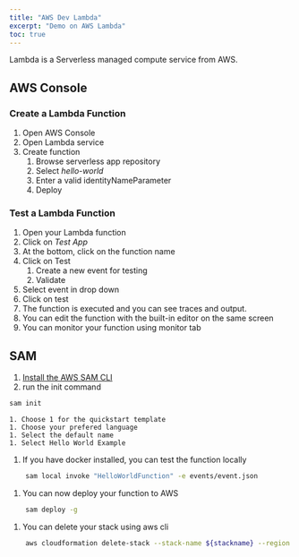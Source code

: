 ```yaml
---
title: "AWS Dev Lambda"
excerpt: "Demo on AWS Lambda"
toc: true
---
```


Lambda is a Serverless managed compute service from AWS.

## AWS Console

### Create a Lambda Function

1. Open AWS Console
1. Open Lambda service
1. Create function
    1. Browse serverless app repository
    1. Select *hello-world*
    1. Enter a valid identityNameParameter
    1. Deploy

### Test a Lambda Function

1. Open your Lambda function
1. Click on *Test App*
1. At the bottom, click on the function name
1. Click on Test
    1. Create a new event for testing
    1. Validate
1. Select event in drop down
1. Click on test
1. The function is executed and you can see traces and output.
1. You can edit the function with the built-in editor on the same screen
1. You can monitor your function using monitor tab

## SAM
1. [Install the AWS SAM CLI](https://docs.aws.amazon.com/serverless-application-model/latest/developerguide/serverless-sam-cli-install.html)
1. run the init command
```bash
sam init
```
    1. Choose 1 for the quickstart template
    1. Choose your prefered language
    1. Select the default name
    1. Select Hello World Example
1. If you have docker installed, you can test the function locally
```bash
    sam local invoke "HelloWorldFunction" -e events/event.json
```
1. You can now deploy your function to AWS
```bash
    sam deploy -g
```
1. You can delete your stack using aws cli
```bash
    aws cloudformation delete-stack --stack-name ${stackname} --region ${region}
```